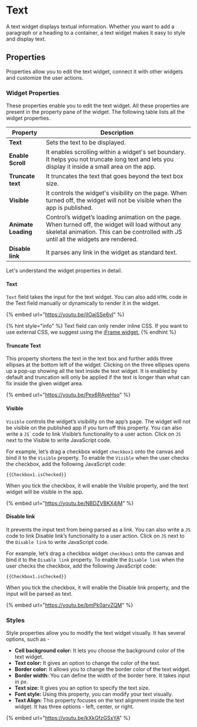 # Text

A text widget displays textual information. Whether you want to add a paragraph or a heading to a container, a text widget makes it easy to style and display text.

## Properties

Properties allow you to edit the text widget, connect it with other widgets and customize the user actions.

### Widget Properties

These properties enable you to edit the text widget. All these properties are present in the property pane of the widget. The following table lists all the widget properties.

| Property            | Description                                                                                                                                                                                |
| ------------------- | ------------------------------------------------------------------------------------------------------------------------------------------------------------------------------------------ |
| **Text**            | Sets the text to be displayed.                                                                                                                                                             |
| **Enable Scroll**   | It enables scrolling within a widget's set boundary. It helps you not truncate long text and lets you display it inside a small area on the app.                                           |
| **Truncate text**   | It truncates the text that goes beyond the text box size.                                                                                                                                  |
| **Visible**         | It controls the widget's visibility on the page. When turned off, the widget will not be visible when the app is published.                                                                |
| **Animate Loading** | Control’s widget’s loading animation on the page. When turned off, the widget will load without any skeletal animation. This can be controlled with JS until all the widgets are rendered. |
| **Disable link**    | It parses any link in the widget as standard text.                                                                                                                                         |

Let's understand the widget properties in detail.

#### Text

`Text` field takes the input for the text widget. You can also add `HTML` code in the Text field manually or dynamically to render it in the widget.

{% embed url="https://youtu.be/jIOajSSe6vI" %}

{% hint style="info" %}
Text field can only render inline CSS. If you want to use external CSS, we suggest using the [iFrame widget.](iframe.md)
{% endhint %}

#### Truncate Text

This property shortens the text in the text box and further adds three ellipses at the bottom left of the widget. Clicking on the three ellipses opens up a pop-up showing all the text inside the text widget. It is enabled by default and truncation will only be applied if the text is longer than what can fix inside the given widget area.

{% embed url="https://youtu.be/Pex6RAyeHso" %}

#### Visible

`Visible` controls the widget’s visibility on the app’s page. The widget will not be visible on the published app if you turn off this property. You can also write a `JS`\` code to link Visible’s functionality to a user action. Click on `JS` next to the Visible to write JavaScript code.

For example, let’s drag a checkbox widget `checkbox1` onto the canvas and bind it to the `Visible` property. To enable the `Visible` when the user checks the checkbox, add the following JavaScript code:

```
{{Checkbox1.isChecked}}
```

When you tick the checkbox, it will enable the Visible property, and the text widget will be visible in the app.

{% embed url="https://youtu.be/NBDZVBKX4jM" %}

#### Disable link

It prevents the input text from being parsed as a link. You can also write a `JS` code to link Disable link’s functionality to a user action. Click on `JS` next to the `Disable link` to write JavaScript code.

For example, let’s drag a checkbox widget `checkbox1` onto the canvas and bind it to the `Disable link` property. To enable the `Disable link` when the user checks the checkbox, add the following JavaScript code:

```
{{Checkbox1.isChecked}}
```

When you tick the checkbox, it will enable the Disable link property, and the input will be parsed as text.

{% embed url="https://youtu.be/bmPk0arvZQM" %}

### Styles

Style properties allow you to modify the text widget visually. It has several options, such as -

* **Cell background color:** It lets you choose the background color of the text widget.
* **Text color:** It gives an option to change the color of the text.
* **Border color:** It allows you to change the border color of the text widget.
* **Border width:** You can define the width of the border here. It takes input in px.
* **Text size:** It gives you an option to specify the text size.
* **Font style:** Using this property, you can modify your text visually.
* **Text Align:** This property focuses on the text alignment inside the text widget. It has three options - left, center, or right.

{% embed url="https://youtu.be/kXkGfzGSxYA" %}
